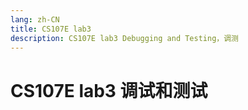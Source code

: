 ```yaml
---
lang: zh-CN
title: CS107E lab3
description: CS107E lab3 Debugging and Testing，调测
---
```


# CS107E lab3 调试和测试

